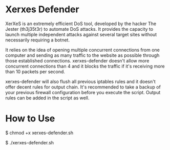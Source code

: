 # Xerxes Defender
XerXeS is an extremely efficient DoS tool, developed by the hacker The Jester (th3j35t3r) to automate DoS attacks. It provides the capacity to launch multiple independent attacks against several target sites without necessarily requiring a botnet.

It relies on the idea of opening multiple concurrent connections from one computer and sending as many traffic to the website as possible through those established connections. xerxes-defender doesn't allow more concurrent connections than 4 and it blocks the traffic if it's receiving more than 10 packets per second.

xerxes-defender will also flush all previous iptables rules and it doesn't offer decent rules for output chain. It's recommended to take a backup of your previous firewall configuration before you execute the script. Output rules can be added in the script as well.

# How to Use
$ chmod +x xerxes-defender.sh

$ ./xerxes-defender.sh
